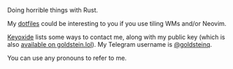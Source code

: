 Doing horrible things with Rust.

My [dotfiles] could be interesting to you if you use tiling WMs and/or Neovim.

[Keyoxide] lists some ways to contact me, along with my public key (which is also [available on goldstein.lol][key]). My Telegram username is [@goldsteinq].

You can use any pronouns to refer to me.

[name-it]: https://github.com/GoldsteinE/name-it
[dotfiles]: https://github.com/GoldsteinE/nixos/tree/master/dotfiles
[Keyoxide]: https://keyoxide.org/0baf2d87cb43746f62372d78de6031aba0bb269a
[@goldsteinq]: https://t.me/goldsteinq
[key]: https://goldstein.lol/goldstein.asc
